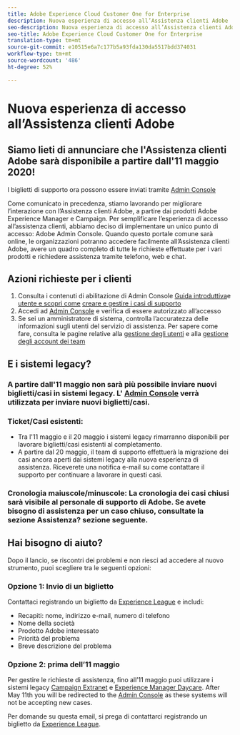```yaml
---
title: Adobe Experience Cloud Customer One for Enterprise
description: Nuova esperienza di accesso all’Assistenza clienti Adobe
seo-description: Nuova esperienza di accesso all’Assistenza clienti Adobe
seo-title: Adobe Experience Cloud Customer One for Enterprise
translation-type: tm+mt
source-git-commit: e10515e6a7c177b5a93fda130da5517bdd374031
workflow-type: tm+mt
source-wordcount: '486'
ht-degree: 52%

---
```



# Nuova esperienza di accesso all’Assistenza clienti Adobe

## Siamo lieti di annunciare che l&#39;Assistenza clienti Adobe sarà disponibile a partire dall&#39;11 maggio 2020!

I biglietti di supporto ora possono essere inviati tramite [Admin Console](https://adminconsole.adobe.com/)

Come comunicato in precedenza, stiamo lavorando per migliorare l’interazione con l’Assistenza clienti Adobe, a partire dai prodotti Adobe Experience Manager e Campaign. Per semplificare l’esperienza di accesso all’assistenza clienti, abbiamo deciso di implementare un unico punto di accesso: Adobe Admin Console. Quando questo portale comune sarà online, le organizzazioni potranno accedere facilmente all’Assistenza clienti Adobe, avere un quadro completo di tutte le richieste effettuate per i vari prodotti e richiedere assistenza tramite telefono, web e chat.

## Azioni richieste per i clienti

1. Consulta i contenuti di abilitazione di Admin Console [Guida introduttiva](https://helpx.adobe.com/it/enterprise/get-started.html)e [utente e scopri come](https://helpx.adobe.com/it/enterprise/managing/user-guide.html) [creare e gestire i casi di supporto](https://helpx.adobe.com/enterprise/using/support-and-expert-services.html)
1. Accedi ad [Admin Console](https://adminconsole.adobe.com/) e verifica di essere autorizzato all’accesso
1. Se sei un amministratore di sistema, controlla l’accuratezza delle informazioni sugli utenti del servizio di assistenza. Per sapere come fare, consulta le pagine relative alla [gestione degli utenti](https://helpx.adobe.com/it/enterprise/using/users.html) e alla [gestione degli account dei team](https://helpx.adobe.com/it/enterprise/using/accounts.html)

## E i sistemi legacy?

### A partire dall&#39;11 maggio non sarà più possibile inviare nuovi biglietti/casi in sistemi legacy.  L&#39; [Admin Console](https://adminconsole.adobe.com/) verrà utilizzata per inviare nuovi biglietti/casi.

### Ticket/Casi esistenti:
* Tra l&#39;11 maggio e il 20 maggio i sistemi legacy rimarranno disponibili per lavorare biglietti/casi esistenti al completamento.
* A partire dal 20 maggio, il team di supporto effettuerà la migrazione dei casi ancora aperti dai sistemi legacy alla nuova esperienza di assistenza.  Riceverete una notifica e-mail su come contattare il supporto per continuare a lavorare in questi casi.

### Cronologia maiuscole/minuscole: La cronologia dei casi chiusi sarà visibile al personale di supporto di Adobe.  Se avete bisogno di assistenza per un caso chiuso, consultate la sezione Assistenza? sezione seguente.

## Hai bisogno di aiuto?

Dopo il lancio, se riscontri dei problemi e non riesci ad accedere al nuovo strumento, puoi scegliere tra le seguenti opzioni:

### Opzione 1: Invio di un biglietto

Contattaci registrando un biglietto da [Experience League](https://experienceleague.adobe.com/?support-solution=General#support) e includi:

* Recapiti: nome, indirizzo e-mail, numero di telefono
* Nome della società
* Prodotto Adobe interessato
* Priorità del problema
* Breve descrizione del problema

### Opzione 2: prima dell’11 maggio

Per gestire le richieste di assistenza, fino all’11 maggio puoi utilizzare i sistemi legacy [Campaign Extranet](https://support.neolane.net/webApp/extranetLogin) e [Experience Manager Daycare](https://daycare.day.com/home.html).  After May 11th you will be redirected to the [Admin Console](https://adminconsole.adobe.com/) as these systems will not be accepting new cases.


Per domande su questa email, si prega di contattarci registrando un biglietto da [Experience League](https://experienceleague.adobe.com/?support-solution=General#support).

